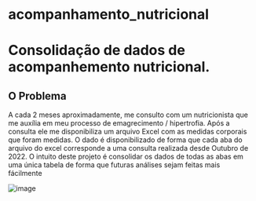 # acompanhamento_nutricional

# Consolidação de dados de acompanhemento nutricional.

## O Problema
  A cada 2 meses aproximadamente, me consulto com um nutricionista que me auxília em meu processo de emagrecimento / hipertrofia. 
  Após a consulta ele me disponibiliza um arquivo Excel com as medidas corporais que foram medidas. 
O dado é disponibilizado de forma que cada aba do arquivo do excel corresponde a uma consulta realizada desde Outubro de 2022. 
O intuito deste projeto é consolidar os dados de todas as abas em uma única tabela de forma que futuras análises sejam feitas mais fácilmente

![image](https://github.com/marcelo1214/acompanhamento_nutricional/assets/74847223/9a070a06-4775-4b64-bd4e-1ad4d1cc2a6b)

